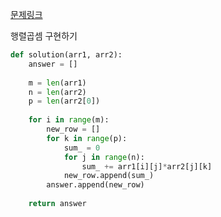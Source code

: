 [문제링크](https://school.programmers.co.kr/learn/courses/30/lessons/12949)

행렬곱셈 구현하기


```python
def solution(arr1, arr2):
    answer = []
    
    m = len(arr1)
    n = len(arr2)
    p = len(arr2[0])
    
    for i in range(m):
        new_row = []
        for k in range(p):
            sum_ = 0
            for j in range(n):
                sum_ += arr1[i][j]*arr2[j][k]
            new_row.append(sum_)
        answer.append(new_row)    
    
    return answer
```